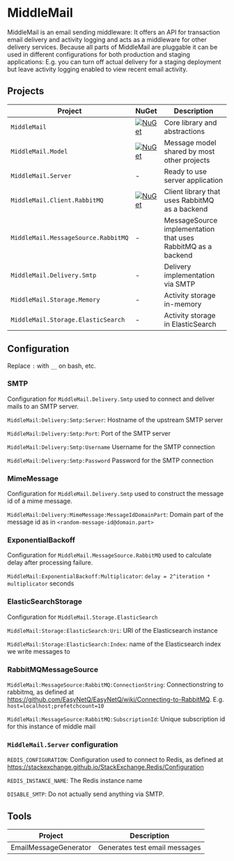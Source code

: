 # MiddleMail

MiddleMail is an email sending middleware: It offers an API for transaction email delivery and activity logging and acts as a middleware for other delivery services.
Because all parts of MiddleMail are pluggable it can be used in different configurations for both production and staging applications: E.g. you can turn off actual delivery for a staging deployment but leave activity logging enabled to view recent email activity.

## Projects

| Project                               | NuGet     | Description |
|  -----------------------------------  |  -------- |  -----------------------------------------------------------  |
| `MiddleMail`                          | [![NuGet](https://img.shields.io/nuget/v/MiddleMail?style=flat-square)](https://www.nuget.org/packages/MiddleMail/) |  Core library and abstractions     |
| `MiddleMail.Model`                    | [![NuGet](https://img.shields.io/nuget/v/MiddleMail.Model?style=flat-square)](https://www.nuget.org/packages/MiddleMail.Model/) | Message model shared by most other projects                   |
| `MiddleMail.Server`                   | -         | Ready to use server application                               |
| `MiddleMail.Client.RabbitMQ`          | [![NuGet](https://img.shields.io/nuget/v/MiddleMail.Client.RabbitMQ?style=flat-square)](https://www.nuget.org/packages/MiddleMail.Client.RabbitMQ/) | Client library that uses RabbitMQ as a backend                |
| `MiddleMail.MessageSource.RabbitMQ`   | -         | MessageSource implementation that uses RabbitMQ as a backend  |
| `MiddleMail.Delivery.Smtp`            | -         | Delivery implementation via SMTP                              |
| `MiddleMail.Storage.Memory`           | -         | Activity storage in-memory                                    |
| `MiddleMail.Storage.ElasticSearch`    | -         | Activity storage in ElasticSearch                             |

## Configuration

Replace `:` with `__` on bash, etc.

### SMTP

Configuration for `MiddleMail.Delivery.Smtp` used to connect and deliver mails to an SMTP server.

`MiddleMail:Delivery:Smtp:Server`: Hostname of the upstream SMTP server

`MiddleMail:Delivery:Smtp:Port`: Port of the SMTP server

`MiddleMail:Delivery:Smtp:Username` Username for the SMTP connection

`MiddleMail:Delivery:Smtp:Password` Password for the SMTP connection

### MimeMessage

Configuration for `MiddleMail.Delivery.Smtp` used to construct the message id of a mime message.

`MiddleMail:Delivery:MimeMessage:MessageIdDomainPart`: Domain part of the message id as in `<random-message-id@domain.part>`

### ExponentialBackoff

Configuration for `MiddleMail.MessageSource.RabbitMQ` used to calculate delay after processing failure.

`MiddleMail:ExponentialBackoff:Multiplicator`: `delay = 2^iteration * multiplicator` seconds

### ElasticSearchStorage

Configuration for `MiddleMail.Storage.ElasticSearch` 

`MiddleMail:Storage:ElasticSearch:Uri`: URI of the Elasticsearch instance

`MiddleMail:Storage:ElasticSearch:Index`: name of the Elasticsearch index we write messages to

### RabbitMQMessageSource

`MiddleMail:MessageSource:RabbitMQ:ConnectionString`: Connectionstring to rabbitmq, as defined at https://github.com/EasyNetQ/EasyNetQ/wiki/Connecting-to-RabbitMQ. E.g. `host=localhost;prefetchcount=10`

`MiddleMail:MessageSource:RabbitMQ:SubscriptionId`: Unique subscription id for this instance of middle mail

### `MiddleMail.Server` configuration

`REDIS_CONFIGURATION`: Configuration used to connect to Redis, as defined at https://stackexchange.github.io/StackExchange.Redis/Configuration

`REDIS_INSTANCE_NAME`: The Redis instance name

`DISABLE_SMTP`: Do not actually send anything via SMTP.

## Tools

| Project               | Description                    |
| --------------------- | ------------------------------ |
| EmailMessageGenerator | Generates test email messages  |
